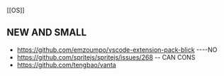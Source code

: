 

[[OS]]

## NEW AND SMALL
 -  https://github.com/emzoumpo/vscode-extension-pack-blick ----NO
 - https://github.com/spritejs/spritejs/issues/268  -- CAN CONS
 - https://github.com/tengbao/vanta